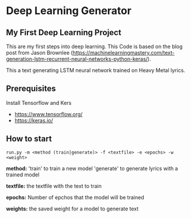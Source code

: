 # Deep Learning Generator
## My First Deep Learning Project

This are my first steps into deep learning. This Code is based on the blog post from Jason Brownlee (https://machinelearningmastery.com/text-generation-lstm-recurrent-neural-networks-python-keras/).

This a text generating LSTM neural network trained on Heavy Metal lyrics.

## Prerequisites
Install Tensorflow and Kers
- https://www.tensorflow.org/
- https://keras.io/

## How to start
`run.py -m <method (train|generate)> -f <textfile> -e <epochs> -w <weight>`

**method:** 'train' to train a new model 
        'generate' to generate lyrics with a trained model
        
**textfile:** the textfile with the text to train

**epochs:** Number of epchos that the model will be trained

**weights:** the saved weight for a model to generate text
